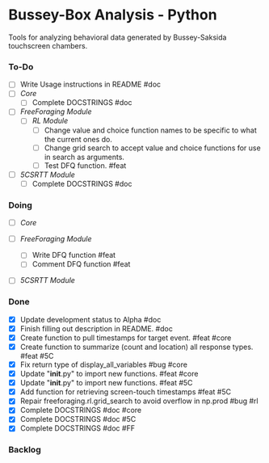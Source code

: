 # Bussey-Box Analysis - Python
Tools for analyzing behavioral data generated by Bussey-Saksida touchscreen chambers. 


### To-Do
- [ ] Write Usage instructions in README #doc
- [ ] _Core_
	- [ ] Complete DOCSTRINGS #doc
- [ ] _FreeForaging Module_
	- [ ] _RL Module_
		- [ ] Change value and choice function names to be specific to what the current ones do. 
    	- [ ] Change grid search to accept value and choice functions for use in search as arguments.  
		- [ ] Test DFQ function. #feat 
- [ ] _5CSRTT Module_
	- [ ] Complete DOCSTRINGS #doc

### Doing
- [ ] _Core_
- [ ] _FreeForaging Module_
	- [ ] Write DFQ function #feat
	- [ ] Comment DFQ function #feat
- [ ] _5CSRTT Module_



### Done
- [X] Update development status to Alpha #doc
- [X] Finish filling out description in README. #doc
- [X] Create function to pull timestamps for target event. #feat #core
- [X] Create function to summarize (count and location) all response types. #feat #5C
- [X] Fix return type of display_all_variables #bug #core
- [X] Update "__init__.py" to import new functions. #feat #core
- [X] Update "__init__.py" to import new functions. #feat #5C
- [X] Add function for retrieving screen-touch timestamps #feat #5C
- [X] Repair freeforaging.rl.grid_search to avoid overflow in np.prod #bug #rl
- [X] Complete DOCSTRINGS #doc #core
- [X] Complete DOCSTRINGS #doc #5C
- [X] Complete DOCSTRINGS #doc #FF

### Backlog


